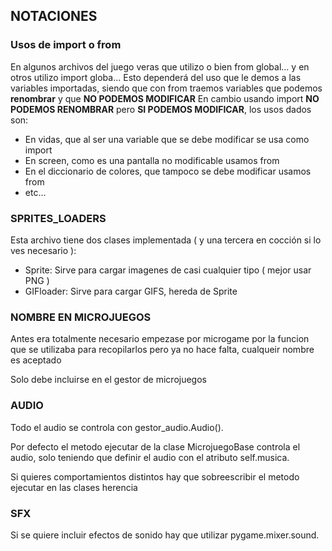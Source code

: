 ## NOTACIONES
### Usos de import o from
En algunos archivos del juego veras que utilizo o bien from global... y en otros utilizo import globa... 
Esto dependerá del uso que le demos a las variables importadas, siendo que con from traemos variables que podemos **renombrar** y que **NO PODEMOS MODIFICAR**
En cambio usando import **NO PODEMOS RENOMBRAR** pero **SI PODEMOS MODIFICAR**, los usos dados son:
- En vidas, que al ser una variable que se debe modificar se usa como import
- En screen, como es una pantalla no modificable usamos from
- En el diccionario de colores, que tampoco se debe modificar usamos from
- etc...

### SPRITES_LOADERS
Esta archivo tiene dos clases implementada ( y una tercera en cocción si lo ves necesario ):
- Sprite: Sirve para cargar imagenes de casi cualquier tipo ( mejor usar PNG )
- GIFloader: Sirve para cargar GIFS, hereda de Sprite

### NOMBRE EN MICROJUEGOS
Antes era totalmente necesario empezase por microgame por la funcion que se utilizaba para recopilarlos pero ya no hace falta, cualqueir nombre es aceptado

Solo debe incluirse en el gestor de microjuegos

### AUDIO
Todo el audio se controla con gestor_audio.Audio().

Por defecto el metodo ejecutar de la clase MicrojuegoBase controla el audio, solo teniendo que definir el audio con el atributo self.musica.

Si quieres comportamientos distintos hay que sobreescribir el metodo ejecutar en las clases herencia


### SFX
Si se quiere incluir efectos de sonido hay que utilizar pygame.mixer.sound.